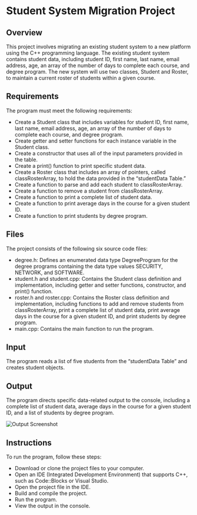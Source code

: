 # Student System Migration Project

## Overview

This project involves migrating an existing student system to a new platform using the C++ programming language. The existing student system contains student data, including student ID, first name, last name, email address, age, an array of the number of days to complete each course, and degree program. The new system will use two classes, Student and Roster, to maintain a current roster of students within a given course.

## Requirements

The program must meet the following requirements:

* Create a Student class that includes variables for student ID, first name, last name, email address, age, an array of the number of days to complete each course, and degree program.
* Create getter and setter functions for each instance variable in the Student class.
* Create a constructor that uses all of the input parameters provided in the table.
* Create a print() function to print specific student data.
* Create a Roster class that includes an array of pointers, called classRosterArray, to hold the data provided in the “studentData Table.”
* Create a function to parse and add each student to classRosterArray.
* Create a function to remove a student from classRosterArray.
* Create a function to print a complete list of student data.
* Create a function to print average days in the course for a given student ID.
* Create a function to print students by degree program.

## Files
The project consists of the following six source code files:

* degree.h: Defines an enumerated data type DegreeProgram for the degree programs containing the data type values SECURITY, NETWORK, and SOFTWARE.
* student.h and student.cpp: Contains the Student class definition and implementation, including getter and setter functions, constructor, and print() function.
* roster.h and roster.cpp: Contains the Roster class definition and implementation, including functions to add and remove students from classRosterArray, print a complete list of student data, print average days in the course for a given student ID, and print students by degree program.
* main.cpp: Contains the main function to run the program.

## Input
The program reads a list of five students from the “studentData Table” and creates student objects. 

## Output
The program directs specific data-related output to the console, including a complete list of student data, average days in the course for a given student ID, and a list of students by degree program.

![Output Screenshot](https://github.com/mwmullins2/scripting_and_programming/blob/e05ac5112c3acd2c82bdfe58540fa50145f101b1/C867%20Project/C867%20Project/C867%20Output.JPG)

## Instructions

To run the program, follow these steps:

* Download or clone the project files to your computer.
* Open an IDE (Integrated Development Environment) that supports C++, such as Code::Blocks or Visual Studio.
* Open the project file in the IDE.
* Build and compile the project.
* Run the program.
* View the output in the console.
